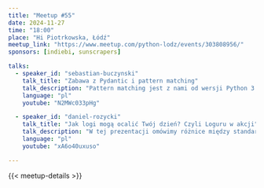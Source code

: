 ```yaml
---
title: "Meetup #55"
date: 2024-11-27
time: "18:00"
place: "Hi Piotrkowska, Łódź"
meetup_link: "https://www.meetup.com/python-lodz/events/303808956/"
sponsors: [indiebi, sunscrapers]

talks:
  - speaker_id: "sebastian-buczynski"
    talk_title: "Zabawa z Pydantic i pattern matching"
    talk_description: "Pattern matching jest z nami od wersji Python 3.10. Od momentu wprowadzenia instrukcji match-case, otrzymaliśmy potężne i eleganckie narzędzie do kontroli przepływu programu. Ta prezentacja ma na celu pokazanie rzeczywistego scenariusza obsługi różnych wiadomości pochodzących od brokera, przy użyciu match-case i Pydantic."
    language: "pl"
    youtube: "N2MWc033pHg"

  - speaker_id: "daniel-rozycki"
    talk_title: "Jak logi mogą ocalić Twój dzień? Czyli Loguru w akcji"
    talk_description: "W tej prezentacji omówimy różnice między standardowym loggerem a Loguru, pokażemy, jak efektywnie wykorzystać ustrukturyzowane logi w projekcie oraz podkreślimy znaczenie logów w procesie tworzenia oprogramowania dla zapewnienia wysokiej jakości i niezawodności aplikacji."
    language: "pl"
    youtube: "xA6o40uxuso"

---
```


{{< meetup-details >}}

